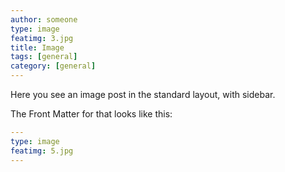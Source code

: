 ```yaml
---
author: someone
type: image
featimg: 3.jpg
title: Image
tags: [general]
category: [general]
---
```

Here you see an image post in the standard layout, with sidebar.

The Front Matter for that looks like this:

```yml
---
type: image
featimg: 5.jpg
---
```